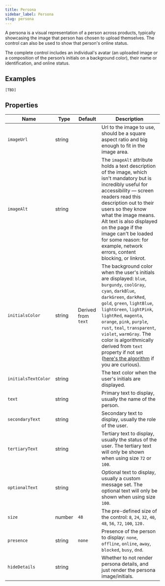 ```yaml
---
title: Persona
sidebar_label: Persona
slug: persona
---
```


A persona is a visual representation of a person across products, typically showcasing the image that person has chosen to upload themselves. The control can also be used to show that person's online status.

The complete control includes an individual's avatar (an uploaded image or a composition of the person’s initials on a background color), their name or identification, and online status.

## Examples

```
[TBD]
```

## Properties

| Name                | Type     | Default  | Description |
| ------------------- | -------- | -------- | ----------- |
| `imageUrl`          | string   |          | Url to the image to use, should be a square aspect ratio and big enough to fit in the image area. |
| `imageAlt`          | string   |          | The `imageAlt` attribute holds a text description of the image, which isn't mandatory but is incredibly useful for accessibility — screen readers read this description out to their users so they know what the image means. Alt text is also displayed on the page if the image can't be loaded for some reason: for example, network errors, content blocking, or linkrot. |
| `initialsColor`     | string   | Derived from `text`  | The background color when the user's initials are displayed: `blue`, `burgundy`, `coolGray`, `cyan`, `darkBlue`, `darkGreen`, `darkRed`, `gold`, `green`, `lightBlue`, `lightGreen`, `lightPink`, `lightRed`, `magenta`, `orange`, `pink`, `purple`, `rust`, `teal`, `transparent`, `violet`, `warmGray`. The color is algorithmically derived from `text` property if not set ([here's the algorithm](https://github.com/microsoft/fluentui/blob/dab45a2afe609709735b9b6e604a1af40d50e809/packages/react/src/components/Persona/PersonaInitialsColor.ts#L35-L52) if you are curious). |
| `initialsTextColor` | string   |          | The text color when the user's initials are displayed. |
| `text`              | string   |          | Primary text to display, usually the name of the person. |
| `secondaryText`     | string   |          | Secondary text to display, usually the role of the user. |
| `tertiaryText`      | string   |          | Tertiary text to display, usually the status of the user. The tertiary text will only be shown when using size `72` or `100`. |
| `optionalText`      | string   |          | Optional text to display, usually a custom message set. The optional text will only be shown when using size `100`. |
| `size`              | number   | `48`     | The pre-defined size of the control: `8`, `24`, `32`, `40`, `48`, `56`, `72`, `100`, `120.` |
| `presence`          | string   | `none`   | Presence of the person to display: `none`, `offline`, `online`, `away`, `blocked`, `busy`, `dnd`. |
| `hideDetails`       | string   |          | Whether to not render persona details, and just render the persona image/initials. |